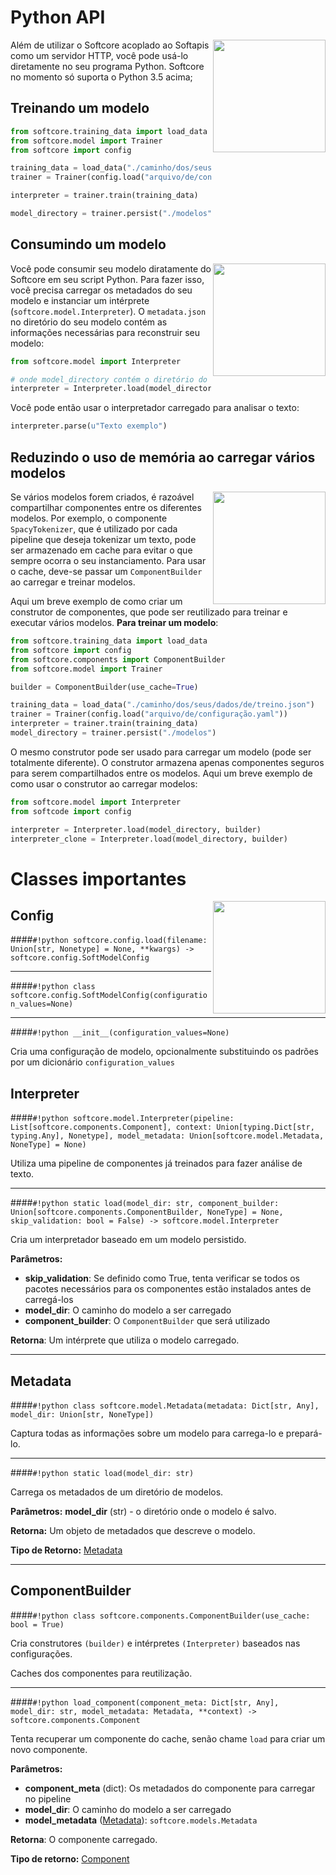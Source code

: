# Python API

<img align="right" height="180" src="/assets/img/iconfinder_Knight_2913116.png">

Além de utilizar o Softcore acoplado ao Softapis como um servidor HTTP, você pode usá-lo diretamente no seu programa Python. Softcore no momento só suporta o Python 3.5 acima; 

## Treinando um modelo

```python
from softcore.training_data import load_data
from softcore.model import Trainer
from softcore import config

training_data = load_data("./caminho/dos/seus/dados/de/treino.json")
trainer = Trainer(config.load("arquivo/de/configuração.yaml"))

interpreter = trainer.train(training_data)

model_directory = trainer.persist("./modelos")
```

## Consumindo um modelo

<img align="right" height="180" src="/assets/img/iconfinder_Helmet.jpg_2913118.png">

Você pode consumir seu modelo diratamente do Softcore em seu script Python. Para fazer isso, você precisa carregar os metadados do seu modelo e instanciar um intérprete (`softcore.model.Interpreter`). O `metadata.json` no diretório do seu modelo contém as informações necessárias para reconstruir seu modelo:

```python
from softcore.model import Interpreter

# onde model_directory contém o diretório do modelo persistido
interpreter = Interpreter.load(model_directory)
```

Você pode então usar o interpretador carregado para analisar o texto:

```python
interpreter.parse(u"Texto exemplo")
```

## Reduzindo o uso de memória ao carregar vários modelos

<img align="right" height="180" src="/assets/img/iconfinder_Armor_2913124.png">

Se vários modelos forem criados, é razoável compartilhar componentes entre os diferentes modelos. Por exemplo,  o componente `SpacyTokenizer`, que é utilizado por cada pipeline que deseja tokenizar um texto, pode ser armazenado em cache para evitar o que sempre ocorra o seu instanciamento. Para usar o cache, deve-se passar um `ComponentBuilder` ao carregar e treinar modelos.

Aqui um breve exemplo de como criar um construtor de componentes, que pode ser reutilizado para treinar e executar vários modelos. **Para treinar um modelo**:

```python
from softcore.training_data import load_data
from softcore import config
from softcore.components import ComponentBuilder
from softcore.model import Trainer

builder = ComponentBuilder(use_cache=True)

training_data = load_data("./caminho/dos/seus/dados/de/treino.json")
trainer = Trainer(config.load("arquivo/de/configuração.yaml"))
interpreter = trainer.train(training_data)
model_directory = trainer.persist("./modelos")
```

O mesmo construtor pode ser usado para carregar um modelo (pode ser totalmente diferente). O construtor armazena apenas componentes seguros para serem compartilhados entre os modelos. Aqui um breve exemplo de como usar o construtor ao carregar modelos:

```python
from softcore.model import Interpreter
from softcode import config

interpreter = Interpreter.load(model_directory, builder)
interpreter_clone = Interpreter.load(model_directory, builder)
```

# Classes importantes

<img align="right" height="180" src="/assets/img/iconfinder_Sword_2913105.png">

## Config

####`#!python softcore.config.load(filename: Union[str, Nonetype] = None, **kwargs) -> softcore.config.SoftModelConfig`

-------

####`#!python class softcore.config.SoftModelConfig(configuration_values=None)`

-------

####`#!python __init__(configuration_values=None)`

Cria uma configuração de modelo, opcionalmente substituindo os padrões por um dicionário `configuration_values`

## Interpreter

####`#!python softcore.model.Interpreter(pipeline: List[softcore.components.Component], context: Union[typing.Dict[str, typing.Any], Nonetype], model_metadata: Union[softcore.model.Metadata, NoneType] = None)`

Utiliza uma pipeline de componentes já treinados para fazer análise de texto.

-------

####`#!python static load(model_dir: str, component_builder: Union[softcore.components.ComponentBuilder, NoneType] = None, skip_validation: bool = False) -> softcore.model.Interpreter`

Cria um interpretador baseado em um modelo persistido.

**Parâmetros:**

* **skip_validation**: Se definido como True, tenta verificar se todos os pacotes necessários para os componentes estão instalados antes de carregá-los
* **model_dir**: O caminho do modelo a ser carregado
* **component_builder**: O `ComponentBuilder` que será utilizado

**Retorna**: Um intérprete que utiliza o modelo carregado.

-------

## Metadata

####`#!python class softcore.model.Metadata(metadata: Dict[str, Any], model_dir: Union[str, NoneType])`

Captura todas as informações sobre um modelo para carrega-lo e prepará-lo.

-------

####`#!python static load(model_dir: str)`

Carrega os metadados de um diretório de modelos.

**Parâmetros:** **model_dir** (str) - o diretório onde o modelo é salvo.

**Retorna:** Um objeto de metadados que descreve o modelo.

**Tipo de Retorno:** [Metadata](#metadata)

-------

## ComponentBuilder

####`#!python class softcore.components.ComponentBuilder(use_cache: bool = True)`

Cria construtores `(builder)` e intérpretes `(Interpreter)` baseados nas configurações.

Caches dos componentes para reutilização.

-------

####`#!python load_component(component_meta: Dict[str, Any], model_dir: str, model_metadata: Metadata, **context) -> softcore.components.Component`

Tenta recuperar um componente do cache, senão chame `load` para criar um novo componente.

**Parâmetros:**

* **component_meta** (dict): Os metadados do componente para carregar no pipeline 
* **model_dir**: O caminho do modelo a ser carregado
* **model_metadata** ([Metadata](#metadata)): `softcore.models.Metadata`
  
**Retorna**: O componente carregado.

**Tipo de retorno:** [Component](/develop_docs/custom_components/#component)